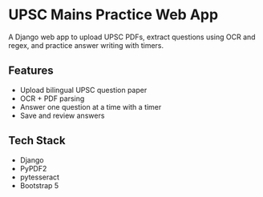 # UPSC Mains Practice Web App

A Django web app to upload UPSC PDFs, extract questions using OCR and regex, and practice answer writing with timers.

## Features
- Upload bilingual UPSC question paper
- OCR + PDF parsing
- Answer one question at a time with a timer
- Save and review answers

## Tech Stack
- Django
- PyPDF2
- pytesseract
- Bootstrap 5
